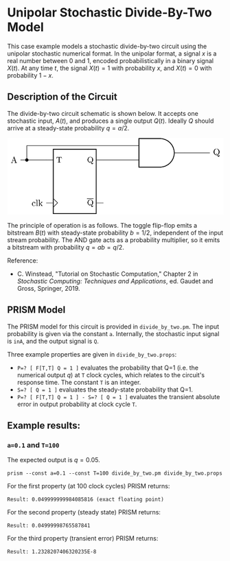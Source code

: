 # Unipolar Stochastic Divide-By-Two Model

This case example models a stochastic divide-by-two circuit 
using the unipolar stochastic numerical format. In the 
unipolar format, a signal $x$ is a real number between 
0 and 1, encoded probabilistically in a binary signal 
$X(t)$. At any time $t$, the signal $X(t)=1$ with 
probability $x$, and $X(t)=0$ with probability $1-x$.

## Description of the Circuit

The divide-by-two circuit schematic is shown below. It accepts 
one stochastic input, $A(t)$, and produces a single output $Q(t)$. 
Ideally $Q$ should arrive at a steady-state probability $q=a/2$. 

![Unary divide-by-two schematic](../../../Media/StochasticDivideByTwo.png)

The principle of operation is as follows. The toggle flip-flop
emits a bitstream $B(t)$ with steady-state probability $b=1/2$, 
independent of the input stream probability. The AND gate acts as 
a probability multiplier, so it emits a bitstream with probability 
$q=ab=q/2$. 

Reference:

* C. Winstead, "Tutorial on Stochastic Computation," 
  Chapter 2 in *Stochastic Computing: Techniques and Applications*, 
  ed. Gaudet and Gross, Springer, 2019.


## PRISM Model

The PRISM model for this circuit is provided in 
`divide_by_two.pm`. The input probability is given 
via the constant `a`. Internally, the stochastic 
input signal is `inA`, and the output signal is `Q`.

Three example properties are given in `divide_by_two.props`:

* `P=? [ F[T,T] Q = 1 ]`  evaluates the probability 
that Q=1 (i.e. the numerical output $q$) at `T` clock cycles, 
which relates to the circuit's response time. The constant `T`
is an integer.
* `S=? [ Q = 1 ]` evaluates the steady-state probability
that Q=1. 
* `P=? [ F[T,T] Q = 1 ] - S=? [ Q = 1 ]` evaluates the transient
absolute error in output probability at clock cycle `T`.

## Example results:

### `a=0.1` and `T=100` 

The expected output is $q=0.05$. 

```
prism --const a=0.1 --const T=100 divide_by_two.pm divide_by_two.props
```

For the first property (at 100 clock cycles) PRISM returns:

```
Result: 0.049999999984085816 (exact floating point)
```

For the second property (steady state) PRISM returns:

```
Result: 0.04999998765587841
```

For the third property (transient error) PRISM returns:

```
Result: 1.2328207406320235E-8
```

